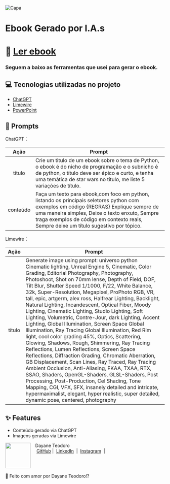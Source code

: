 ![Capa](https://github.com/user-attachments/assets/0be74725-b473-4928-ac8f-68d47496eb6d)



# Ebook Gerado por I.A.s


# 📖 [Ler ebook](https://github.com/Dayanebiaerafa/Ebook-IA/blob/main/Seletores%20Python.pdf)
### Seguem a baixo as ferramentas que usei para gerar o ebook.


## 💻 Tecnologias utilizadas no projeto

- [ChatGPT](https://chat.openai.com/) 
- [Limewire](https://limewire.com/)
- [PowerPoint](https://www.microsoft.com/en/microsoft-365/powerpoint)

## 🧠 Prompts

ChatGPT：

|   Ação   | Prompt                                                                                                                                                                                                                                                                         |
| :------: | ------------------------------------------------------------------------------------------------------------------------------------------------------------------------------------------------------------------------------------------------------------------------------ |
|  título  | Crie um titulo de um ebook sobre o tema de Python, o ebook é do nicho de programação e o subnicho é de python, o título deve ser épico e curto, e tenha uma temática de star wars no título, me liste 5 variações de título.                                                      |
| conteúdo | Faça um texto para ebook,com foco em python, listando os principais seletores python com exemplos em código {REGRAS} Explique sempre de uma maneira simples, Deixe o texto enxuto, Sempre traga exemplos de código em contexto reais, Sempre deixe um título sugestivo por tópico.  |


Limewire：

|  Ação  | Prompt                                                                                 |
| :----: | -------------------------------------------------------------------------------------- |
| título | Generate image using prompt: universo python Cinematic lighting, Unreal Engine 5, Cinematic, Color Grading, Editorial Photography, Photography, Photoshoot, Shot on 70mm lense, Depth of Field, DOF, Tilt Blur, Shutter Speed 1/1000, F/22, White Balance, 32k, Super-Resolution, Megapixel, ProPhoto RGB, VR, tall, epic, artgerm, alex ross, Halfrear Lighting, Backlight, Natural Lighting, Incandescent, Optical Fiber, Moody Lighting, Cinematic Lighting, Studio Lighting, Soft Lighting, Volumetric, Contre-Jour, dark Lighting, Accent Lighting, Global Illumination, Screen Space Global Illumination, Ray Tracing Global Illumination, Red Rim light, cool color grading 45%, Optics, Scattering, Glowing, Shadows, Rough, Shimmering, Ray Tracing Reflections, Lumen Reflections, Screen Space Reflections, Diffraction Grading, Chromatic Aberration, GB Displacement, Scan Lines, Ray Traced, Ray Tracing Ambient Occlusion, Anti-Aliasing, FKAA, TXAA, RTX, SSAO, Shaders, OpenGL-Shaders, GLSL-Shaders, Post Processing, Post-Production, Cel Shading, Tone Mapping, CGI, VFX, SFX, insanely detailed and intricate, hypermaximalist, elegant, hyper realistic, super detailed, dynamic pose, centered, photography |



## ✨ Features

- Conteúdo gerado via ChatGPT
- Imagens geradas via Limewire

  


<p>
    <img 
      align=left 
      margin=10 
      width=80 
      src="![WhatsApp Image 2023-01-31 at 10 52 47 (1)](https://github.com/user-attachments/assets/430109f9-1127-4cf3-a823-c29d32ecea76)"
    />
    <p>&nbsp&nbsp&nbspDayane Teodoro<br>
    &nbsp&nbsp&nbsp
    <a href="https://github.com/Dayanebiaerafa">
    GitHub</a>&nbsp;|&nbsp;
    <a href="https://www.linkedin.com/in/dayaneteodoro/
felipe-exe">LinkedIn</a>
&nbsp;|&nbsp;
    <a href="https://www.instagram.com/dayane_cie/">
    Instagram</a>
&nbsp;|&nbsp;</p>
</p>
<br/><br/>
<p>


💞 Feito com amor por Dayane Teodoro⁉ 
